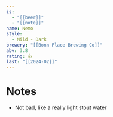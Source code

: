 ```yaml
---
is:
  - "[[beer]]"
  - "[[note]]"
name: Nemo
style:
  - Mild - Dark
brewery: "[[Bonn Place Brewing Co]]"
abv: 3.8
rating: 👍
last: "[[2024-02]]"
---
```

# Notes
- Not bad, like a really light stout water